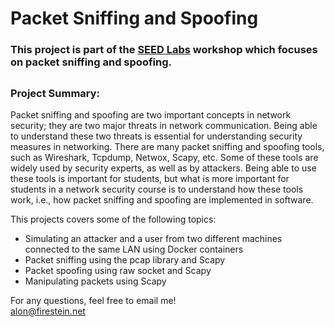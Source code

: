 # Packet Sniffing and Spoofing  
### This project is part of the [SEED Labs](https://seedsecuritylabs.org/) workshop which focuses on packet sniffing and spoofing.  
  ## 
### Project Summary:  

Packet sniffing and spoofing are two important concepts in network security; they are two major threats in network communication. Being able to understand these two threats is essential for understanding security measures in networking. There are many packet sniffing and spoofing tools, such as Wireshark, Tcpdump, Netwox, Scapy, etc. Some of these tools are widely used by security experts, as well as by attackers. Being able to use these tools is important for students, but what is more important for students in a network security course is to understand how these tools work, i.e., how packet sniffing and spoofing are implemented in software.  
  
This projects covers some of the following topics:  

- Simulating an attacker and a user from two different machines connected to the same LAN using Docker containers  
- Packet sniffing using the pcap library and Scapy  
- Packet spoofing using raw socket and Scapy  
- Manipulating packets using Scapy   

  
For any questions, feel free to email me!  
alon@firestein.net
